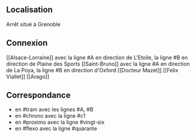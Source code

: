 ## Localisation
Arrêt situé à Grenoble

## Connexion
[[Alsace-Lorraine]] avec la ligne #A en direction de L'Etoile, la ligne #B en direction de Plaine des Sports
[[Saint-Bruno]] avec la ligne #A en direction de La Poya, la ligne #B en direction d'Oxford
[[Docteur Mazet]]
[[Felix Viallet]]
[[Arago]]

## Correspondance
- en #tram avec les lignes #A, #B 
- en #chrono avec la ligne #c1 
- en #proximo avec la ligne #vingt-six 
- en #flexo avec la ligne #quarante